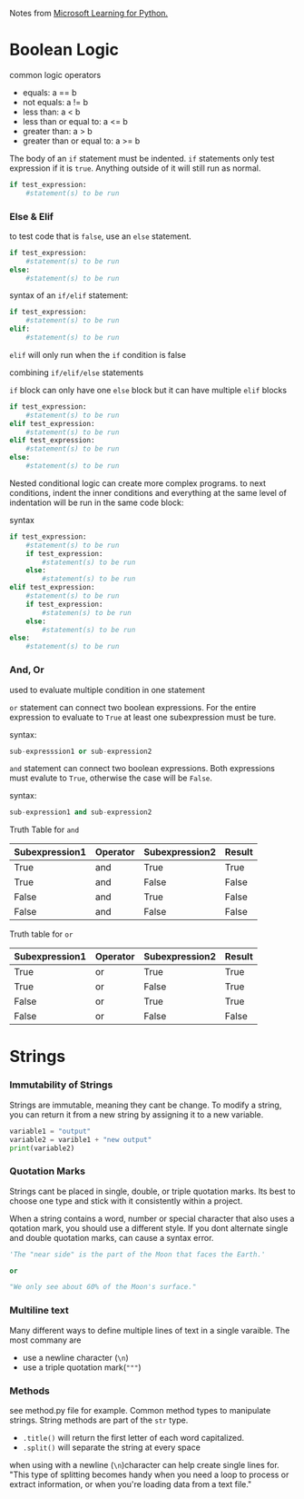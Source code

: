 Notes from [Microsoft Learning for Python.](https://learn.microsoft.com/en-us/training/paths/beginner-python/)

# Boolean Logic
common logic operators

- equals: a == b
- not equals: a != b
- less than: a < b
- less than or equal to: a <= b
- greater than: a > b
- greater than or equal to: a >= b

The body of an `if` statement must be indented. `if` statements only test expression if it is `true`. Anything outside of it will still run as normal. 

```python
if test_expression:
    #statement(s) to be run
```

### Else & Elif

to test code that is `false`, use an `else` statement.

```python
if test_expression:
    #statement(s) to be run
else:
    #statement(s) to be run
```

syntax of an `if/elif` statement:
```python
if test_expression:
    #statement(s) to be run
elif:
    #statement(s) to be run
```
`elif` will only run when the `if` condition is false

combining `if/elif/else` statements

`if` block can only have one `else` block but it can have multiple `elif` blocks
```python
if test_expression:
    #statement(s) to be run
elif test_expression:
    #statement(s) to be run
elif test_expression:
    #statement(s) to be run
else:
    #statement(s) to be run
```

Nested conditional logic can create more complex programs. to next conditions, indent the inner conditions and everything at the same level of indentation will be run in the same code block:

syntax
```python
if test_expression:
    #statement(s) to be run
    if test_expression:
        #statement(s) to be run
    else:
        #statement(s) to be run
elif test_expression:
    #statement(s) to be run
    if test_expression:
        #statemen(s) to be run
    else:
        #statement(s) to be run
else:
    #statement(s) to be run
```

### And, Or
used to evaluate multiple condition in one statement 

`or` statement can connect two boolean expressions. For the entire expression to evaluate to `True` at least one subexpression must be ture. 

syntax:
```python
sub-expresssion1 or sub-expression2
```

`and` statement can connect two boolean expressions. Both expressions must evalute to `True`, otherwise the case will be `False`. 

syntax:
```python
sub-expression1 and sub-expression2
```

Truth Table for `and`

| Subexpression1  | Operator | Subexpression2 | Result |
| ------------- | ------------- | ------------ | ------------ |
| True  | and  | True | True |
| True  | and  | False | False |
| False  | and  | True | False |
| False  | and  | False | False |


Truth table for `or`

| Subexpression1  | Operator | Subexpression2 | Result |
| ------------- | ------------- | ------------ | ------------ |
| True  | or  | True | True |
| True  | or  | False | True |
| False  | or  | True | True |
| False  | or  | False | False |

# Strings

### Immutability of Strings

Strings are immutable, meaning they cant be change. To modify a string, you can return it from a new string by assigning it to a new variable.

```python
variable1 = "output"
variable2 = varible1 + "new output"
print(variable2)
```

### Quotation Marks
Strings cant be placed in single, double, or triple quotation marks. Its best to choose one type and stick with it consistently within a project. 

When a string contains a word, number or special character that also uses a qotation mark, you should use a different style. If you dont alternate single and double quotation marks, can cause a syntax error. 

```python
'The "near side" is the part of the Moon that faces the Earth.'

or 

"We only see about 60% of the Moon's surface."
```

### Multiline text
Many different ways to define multiple lines of text in a single varaible. The most commany are
- use a newline character (`\n`)
- use a triple quotation mark(`"""`)

### Methods 
see method.py file for example. 
Common method types to manipulate strings. String methods are part of the `str` type. 

- `.title()` will return the first letter of each word capitalized. 
- `.split()` will separate the string at every space

when using with a newline (`\n`)character can help create single lines for. "This type of splitting becomes handy when you need a loop to process or extract information, or when you're loading data from a text file."



